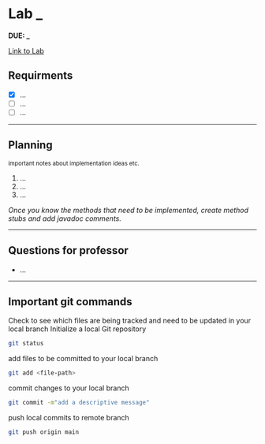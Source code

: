 # Lab _

**DUE: _**

[Link to Lab](https://csse.msoe.us/cs1021/lab2/)


## Requirments
- [X] ...
- [ ] ...
- [ ] ...

***

## Planning 
<sub>important notes about implementation ideas etc.</sub>
1. ... 
2. ... 
3. ...

*Once you know the methods that need to be implemented, create method stubs and add javadoc comments.*

***

## Questions for professor
- ...

***

## Important git commands

Check to see which files are being tracked and need to be updated in your local branch
Initialize a local Git repository

```bash
git status
```

add files to be committed to your local branch

```bash
git add <file-path>
```

commit changes to your local branch
  
```bash
git commit -m"add a descriptive message"
```

push local commits to remote branch
  
```bash
git push origin main
```
